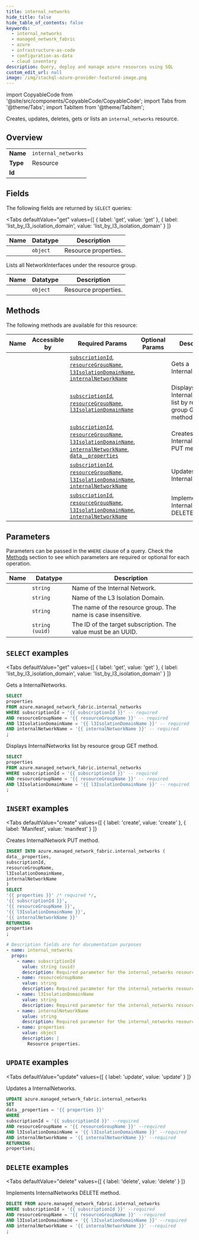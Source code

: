 ```yaml
--- 
title: internal_networks
hide_title: false
hide_table_of_contents: false
keywords:
  - internal_networks
  - managed_network_fabric
  - azure
  - infrastructure-as-code
  - configuration-as-data
  - cloud inventory
description: Query, deploy and manage azure resources using SQL
custom_edit_url: null
image: /img/stackql-azure-provider-featured-image.png
---
```


import CopyableCode from '@site/src/components/CopyableCode/CopyableCode';
import Tabs from '@theme/Tabs';
import TabItem from '@theme/TabItem';

Creates, updates, deletes, gets or lists an <code>internal_networks</code> resource.

## Overview
<table><tbody>
<tr><td><b>Name</b></td><td><code>internal_networks</code></td></tr>
<tr><td><b>Type</b></td><td>Resource</td></tr>
<tr><td><b>Id</b></td><td><CopyableCode code="azure.managed_network_fabric.internal_networks" /></td></tr>
</tbody></table>

## Fields

The following fields are returned by `SELECT` queries:

<Tabs
    defaultValue="get"
    values={[
        { label: 'get', value: 'get' },
        { label: 'list_by_l3_isolation_domain', value: 'list_by_l3_isolation_domain' }
    ]}
>
<TabItem value="get">

<table>
<thead>
    <tr>
    <th>Name</th>
    <th>Datatype</th>
    <th>Description</th>
    </tr>
</thead>
<tbody>
<tr>
    <td><CopyableCode code="properties" /></td>
    <td><code>object</code></td>
    <td>Resource properties.</td>
</tr>
</tbody>
</table>
</TabItem>
<TabItem value="list_by_l3_isolation_domain">

Lists all NetworkInterfaces under the resource group.

<table>
<thead>
    <tr>
    <th>Name</th>
    <th>Datatype</th>
    <th>Description</th>
    </tr>
</thead>
<tbody>
<tr>
    <td><CopyableCode code="properties" /></td>
    <td><code>object</code></td>
    <td>Resource properties.</td>
</tr>
</tbody>
</table>
</TabItem>
</Tabs>

## Methods

The following methods are available for this resource:

<table>
<thead>
    <tr>
    <th>Name</th>
    <th>Accessible by</th>
    <th>Required Params</th>
    <th>Optional Params</th>
    <th>Description</th>
    </tr>
</thead>
<tbody>
<tr>
    <td><a href="#get"><CopyableCode code="get" /></a></td>
    <td><CopyableCode code="select" /></td>
    <td><a href="#parameter-subscriptionId"><code>subscriptionId</code></a>, <a href="#parameter-resourceGroupName"><code>resourceGroupName</code></a>, <a href="#parameter-l3IsolationDomainName"><code>l3IsolationDomainName</code></a>, <a href="#parameter-internalNetworkName"><code>internalNetworkName</code></a></td>
    <td></td>
    <td>Gets a InternalNetworks.</td>
</tr>
<tr>
    <td><a href="#list_by_l3_isolation_domain"><CopyableCode code="list_by_l3_isolation_domain" /></a></td>
    <td><CopyableCode code="select" /></td>
    <td><a href="#parameter-subscriptionId"><code>subscriptionId</code></a>, <a href="#parameter-resourceGroupName"><code>resourceGroupName</code></a>, <a href="#parameter-l3IsolationDomainName"><code>l3IsolationDomainName</code></a></td>
    <td></td>
    <td>Displays InternalNetworks list by resource group GET method.</td>
</tr>
<tr>
    <td><a href="#create"><CopyableCode code="create" /></a></td>
    <td><CopyableCode code="insert" /></td>
    <td><a href="#parameter-subscriptionId"><code>subscriptionId</code></a>, <a href="#parameter-resourceGroupName"><code>resourceGroupName</code></a>, <a href="#parameter-l3IsolationDomainName"><code>l3IsolationDomainName</code></a>, <a href="#parameter-internalNetworkName"><code>internalNetworkName</code></a>, <a href="#parameter-data__properties"><code>data__properties</code></a></td>
    <td></td>
    <td>Creates InternalNetwork PUT method.</td>
</tr>
<tr>
    <td><a href="#update"><CopyableCode code="update" /></a></td>
    <td><CopyableCode code="update" /></td>
    <td><a href="#parameter-subscriptionId"><code>subscriptionId</code></a>, <a href="#parameter-resourceGroupName"><code>resourceGroupName</code></a>, <a href="#parameter-l3IsolationDomainName"><code>l3IsolationDomainName</code></a>, <a href="#parameter-internalNetworkName"><code>internalNetworkName</code></a></td>
    <td></td>
    <td>Updates a InternalNetworks.</td>
</tr>
<tr>
    <td><a href="#delete"><CopyableCode code="delete" /></a></td>
    <td><CopyableCode code="delete" /></td>
    <td><a href="#parameter-subscriptionId"><code>subscriptionId</code></a>, <a href="#parameter-resourceGroupName"><code>resourceGroupName</code></a>, <a href="#parameter-l3IsolationDomainName"><code>l3IsolationDomainName</code></a>, <a href="#parameter-internalNetworkName"><code>internalNetworkName</code></a></td>
    <td></td>
    <td>Implements InternalNetworks DELETE method.</td>
</tr>
</tbody>
</table>

## Parameters

Parameters can be passed in the `WHERE` clause of a query. Check the [Methods](#methods) section to see which parameters are required or optional for each operation.

<table>
<thead>
    <tr>
    <th>Name</th>
    <th>Datatype</th>
    <th>Description</th>
    </tr>
</thead>
<tbody>
<tr id="parameter-internalNetworkName">
    <td><CopyableCode code="internalNetworkName" /></td>
    <td><code>string</code></td>
    <td>Name of the Internal Network.</td>
</tr>
<tr id="parameter-l3IsolationDomainName">
    <td><CopyableCode code="l3IsolationDomainName" /></td>
    <td><code>string</code></td>
    <td>Name of the L3 Isolation Domain.</td>
</tr>
<tr id="parameter-resourceGroupName">
    <td><CopyableCode code="resourceGroupName" /></td>
    <td><code>string</code></td>
    <td>The name of the resource group. The name is case insensitive.</td>
</tr>
<tr id="parameter-subscriptionId">
    <td><CopyableCode code="subscriptionId" /></td>
    <td><code>string (uuid)</code></td>
    <td>The ID of the target subscription. The value must be an UUID.</td>
</tr>
</tbody>
</table>

## `SELECT` examples

<Tabs
    defaultValue="get"
    values={[
        { label: 'get', value: 'get' },
        { label: 'list_by_l3_isolation_domain', value: 'list_by_l3_isolation_domain' }
    ]}
>
<TabItem value="get">

Gets a InternalNetworks.

```sql
SELECT
properties
FROM azure.managed_network_fabric.internal_networks
WHERE subscriptionId = '{{ subscriptionId }}' -- required
AND resourceGroupName = '{{ resourceGroupName }}' -- required
AND l3IsolationDomainName = '{{ l3IsolationDomainName }}' -- required
AND internalNetworkName = '{{ internalNetworkName }}' -- required
;
```
</TabItem>
<TabItem value="list_by_l3_isolation_domain">

Displays InternalNetworks list by resource group GET method.

```sql
SELECT
properties
FROM azure.managed_network_fabric.internal_networks
WHERE subscriptionId = '{{ subscriptionId }}' -- required
AND resourceGroupName = '{{ resourceGroupName }}' -- required
AND l3IsolationDomainName = '{{ l3IsolationDomainName }}' -- required
;
```
</TabItem>
</Tabs>


## `INSERT` examples

<Tabs
    defaultValue="create"
    values={[
        { label: 'create', value: 'create' },
        { label: 'Manifest', value: 'manifest' }
    ]}
>
<TabItem value="create">

Creates InternalNetwork PUT method.

```sql
INSERT INTO azure.managed_network_fabric.internal_networks (
data__properties,
subscriptionId,
resourceGroupName,
l3IsolationDomainName,
internalNetworkName
)
SELECT 
'{{ properties }}' /* required */,
'{{ subscriptionId }}',
'{{ resourceGroupName }}',
'{{ l3IsolationDomainName }}',
'{{ internalNetworkName }}'
RETURNING
properties
;
```
</TabItem>
<TabItem value="manifest">

```yaml
# Description fields are for documentation purposes
- name: internal_networks
  props:
    - name: subscriptionId
      value: string (uuid)
      description: Required parameter for the internal_networks resource.
    - name: resourceGroupName
      value: string
      description: Required parameter for the internal_networks resource.
    - name: l3IsolationDomainName
      value: string
      description: Required parameter for the internal_networks resource.
    - name: internalNetworkName
      value: string
      description: Required parameter for the internal_networks resource.
    - name: properties
      value: object
      description: |
        Resource properties.
```
</TabItem>
</Tabs>


## `UPDATE` examples

<Tabs
    defaultValue="update"
    values={[
        { label: 'update', value: 'update' }
    ]}
>
<TabItem value="update">

Updates a InternalNetworks.

```sql
UPDATE azure.managed_network_fabric.internal_networks
SET 
data__properties = '{{ properties }}'
WHERE 
subscriptionId = '{{ subscriptionId }}' --required
AND resourceGroupName = '{{ resourceGroupName }}' --required
AND l3IsolationDomainName = '{{ l3IsolationDomainName }}' --required
AND internalNetworkName = '{{ internalNetworkName }}' --required
RETURNING
properties;
```
</TabItem>
</Tabs>


## `DELETE` examples

<Tabs
    defaultValue="delete"
    values={[
        { label: 'delete', value: 'delete' }
    ]}
>
<TabItem value="delete">

Implements InternalNetworks DELETE method.

```sql
DELETE FROM azure.managed_network_fabric.internal_networks
WHERE subscriptionId = '{{ subscriptionId }}' --required
AND resourceGroupName = '{{ resourceGroupName }}' --required
AND l3IsolationDomainName = '{{ l3IsolationDomainName }}' --required
AND internalNetworkName = '{{ internalNetworkName }}' --required
;
```
</TabItem>
</Tabs>

